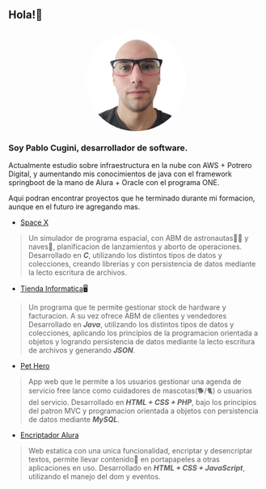 ## Hola!👋

<div style="display: flex; justify-content: center;">
  <img src="./assets/perfil-removebg-preview.png" alt="Texto alternativo" style="border-radius: 50%; width: 200px; height: 200px; object-fit: cover;" />
</div>

### Soy Pablo Cugini, desarrollador de software.


Actualmente estudio sobre infraestructura en la nube con AWS + Potrero Digital, y aumentando mis conocimientos de java con el framework springboot de la mano de Alura + Oracle con el programa ONE.

Aqui podran encontrar proyectos que he terminado durante mi formacion, aunque en el futuro ire agregando mas.

* [Space X][1]
> Un simulador de programa espacial, con ABM de astronautas🧑‍🚀 y naves🚀, planificacion de lanzamientos y aborto de operaciones. 
> Desarrollado en ***C***, utilizando los distintos tipos de datos y colecciones, creando librerias y con persistencia de datos mediante la lecto escritura de archivos.

* [Tienda Informatica][2]🖥️
> Un programa que te permite gestionar stock de hardware y facturacion. A su vez ofrece ABM de clientes y vendedores
> Desarrollado en ***Java***, utilizando los distintos tipos de datos y colecciones, aplicando los principios de la programacion orientada a objetos y logrando persistencia de datos mediante la lecto escritura de archivos y generando ***JSON***.

* [Pet Hero][3]
> App web que le permite a los usuarios gestionar una agenda de servicio free lance como cuidadores de mascotas(🐕/🐈) o usuarios del servicio. 
> Desarrollado en ***HTML + CSS + PHP***, bajo los principios del patron MVC y programacion orientada a objetos con persistencia de datos mediante ***MySQL***.

* [Encriptador Alura][4]
> Web estatica con una unica funcionalidad, encriptar y desencriptar textos, permite llevar contenido📝 en portapapeles a otras aplicaciones en uso. 
> Desarrollado en ***HTML + CSS + JavaScript***, utilizando el manejo del dom y eventos.

[1]: https://github.com/pablocuyo/TP-Space-X
[2]: https://github.com/pablocuyo/Tienda-Informatica
[3]: https://github.com/pablocuyo/Pet-Hero
[4]: https://github.com/pablocuyo/Encriptador-Alura

